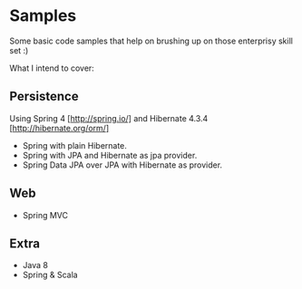 Samples
=======

Some basic code samples that help on brushing up on those enterprisy skill set :)

What I intend to cover:

Persistence
-----------
Using Spring 4 [http://spring.io/] and Hibernate 4.3.4 [http://hibernate.org/orm/]

* Spring with plain Hibernate.
* Spring with JPA and Hibernate as jpa provider.
* Spring Data JPA over JPA with Hibernate as provider.

Web
----
* Spring MVC

Extra
-----
* Java 8
* Spring & Scala
